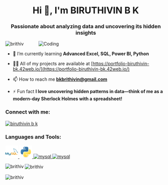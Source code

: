 <h1 align="center">Hi 👋, I'm BIRUTHIVIN B K</h1>
<h3 align="center">Passionate about analyzing data and uncovering its hidden insights</h3>
<img align="right" alt="Coding" width="400" src="https://media.istockphoto.com/id/2154864038/photo/a-woman-holding-a-magnifying-glass-is-analyzing-the-market.jpg?s=612x612&w=0&k=20&c=USIhbMVUyDloXpSj7ykXPiTJ9_Yt0xFZzSYZutQcUrA=">

<p align="left"> <img src="https://komarev.com/ghpvc/?username=brithiv&label=Profile%20views&color=0e75b6&style=flat" alt="brithiv" /> </p>



- 🌱 I’m currently learning **Advanced Excel, SQL, Power BI, Python**

- 👨‍💻 All of my projects are available at [https://portfolio-biruthivin-bk.42web.io/](https://portfolio-biruthivin-bk.42web.io/)

- 📫 How to reach me **bkbrithivin@gmail.com**

- ⚡ Fun fact **I love uncovering hidden patterns in data—think of me as a modern-day Sherlock Holmes with a spreadsheet!**

<h3 align="left">Connect with me:</h3>
<p align="left">
  <a href="https://linkedin.com/in/biruthivin b k" target="blank"><img align="center" src="https://raw.githubusercontent.com/rahuldkjain/github-profile-readme-generator/master/src/images/icons/Social/linked-in-alt.svg" alt="biruthivin b k" height="30" width="40" /></a>
</p>

<h3 align="left">Languages and Tools:</h3>
<p align="left"> <a href="https://www.mysql.com/" target="_blank" rel="noreferrer"> <img src="https://raw.githubusercontent.com/devicons/devicon/master/icons/mysql/mysql-original-wordmark.svg" alt="mysql" width="40" height="40"/> </a> <a href="https://www.python.org" target="_blank" rel="noreferrer"> <img src="https://raw.githubusercontent.com/devicons/devicon/master/icons/python/python-original.svg" alt="python" width="40" height="40"/> </a> <a href="https://www.excel.org" target="_blank" rel="noreferrer"> <img src="https://media.tenor.com/Z4AP0aLRXWgAAAAi/microsoft-excel.gif" alt="mysql" width="40" height="40"/> </a> <a href="https://www.powerbi.org/" target="_blank" rel="noreferrer"> <img src="https://media.licdn.com/dms/image/v2/D5622AQFjFDXHkiiM8w/feedshare-shrink_2048_1536/feedshare-shrink_2048_1536/0/1698107115630?e=2147483647&v=beta&t=kwufEHin4Mw5aazsJfU7V8edpOj4JKneMrKQK9kLfnA" alt="mysql" width="40" height="40"/> </a> </p>

<p><img align="left" src="https://github-readme-stats.vercel.app/api/top-langs?username=brithiv&show_icons=true&locale=en&layout=compact" alt="brithiv" /></p>

<p>&nbsp;<img align="center" src="https://github-readme-stats.vercel.app/api?username=brithiv&show_icons=true&locale=en" alt="brithiv" /></p>

<p><img align="center" src="https://github-readme-streak-stats.herokuapp.com/?user=brithiv&" alt="brithiv" /></p>

